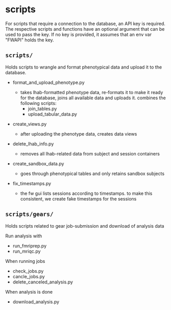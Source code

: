 # scripts

For scripts that require a connection to the database, an API key is required. The respective scripts and functions 
have an optional argument that can be used to pass the key. If no key is provided, it assumes that an env var 
"FWAPI" holds the key.

## `scripts/`
Holds scripts to wrangle and format phenotypical data and upload it to the database.

* format_and_upload_phenotype.py
    * takes lhab-formatted phenotype data, re-formats it to make it ready for the database, joins all available data
     and uploads it. combines the following scripts:
        * join_tables.py
        * upload_tabular_data.py

* create_views.py
    * after uploading the phenotype data, creates data views
* delete_lhab_info.py
    * removes all lhab-related data from subject and session containers

* create_sandbox_data.py
    * goes through phenotypical tables and only retains sandbox subjects

* fix_timestamps.py
    * the fw gui lists sessions according to timestamps. to make this consistent, we create fake timestamps for the 
    sessions


## `scripts/gears/`
Holds scripts related to gear job-submission and download of analysis data

Run analysis with
* run_fmriprep.py
* run_mriqc.py

When running jobs
* check_jobs.py
* cancle_jobs.py
* delete_canceled_analysis.py

When analysis is done
* download_analysis.py
